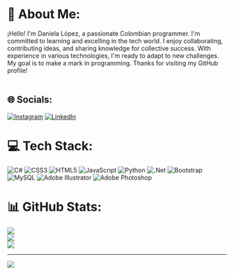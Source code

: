 # 💫 About Me:
¡Hello! I'm Daniela López, a passionate Colombian programmer. I'm committed to learning and excelling in the tech world. I enjoy collaborating, contributing ideas, and sharing knowledge for collective success. With experience in various technologies, I'm ready to adapt to new challenges. My goal is to make a mark in programming. Thanks for visiting my GitHub profile! <br><br>


## 🌐 Socials:
[![Instagram](https://img.shields.io/badge/Instagram-%23E4405F.svg?logo=Instagram&logoColor=white)](https://instagram.com/msdaniela_lopez) [![LinkedIn](https://img.shields.io/badge/LinkedIn-%230077B5.svg?logo=linkedin&logoColor=white)](https://linkedin.com/in/daniela-lópez-137753253) 

# 💻 Tech Stack:
![C#](https://img.shields.io/badge/c%23-%23239120.svg?style=for-the-badge&logo=c-sharp&logoColor=white) ![CSS3](https://img.shields.io/badge/css3-%231572B6.svg?style=for-the-badge&logo=css3&logoColor=white) ![HTML5](https://img.shields.io/badge/html5-%23E34F26.svg?style=for-the-badge&logo=html5&logoColor=white) ![JavaScript](https://img.shields.io/badge/javascript-%23323330.svg?style=for-the-badge&logo=javascript&logoColor=%23F7DF1E) ![Python](https://img.shields.io/badge/python-3670A0?style=for-the-badge&logo=python&logoColor=ffdd54) ![.Net](https://img.shields.io/badge/.NET-5C2D91?style=for-the-badge&logo=.net&logoColor=white) ![Bootstrap](https://img.shields.io/badge/bootstrap-%238511FA.svg?style=for-the-badge&logo=bootstrap&logoColor=white) ![MySQL](https://img.shields.io/badge/mysql-%2300000f.svg?style=for-the-badge&logo=mysql&logoColor=white) ![Adobe Illustrator](https://img.shields.io/badge/adobe%20illustrator-%23FF9A00.svg?style=for-the-badge&logo=adobe%20illustrator&logoColor=white) ![Adobe Photoshop](https://img.shields.io/badge/adobe%20photoshop-%2331A8FF.svg?style=for-the-badge&logo=adobe%20photoshop&logoColor=white)
# 📊 GitHub Stats:
![](https://github-readme-stats.vercel.app/api?username=Danilop109&theme=midnight-purple&hide_border=false&include_all_commits=false&count_private=false)<br/>
![](https://github-readme-streak-stats.herokuapp.com/?user=Danilop109&theme=midnight-purple&hide_border=false)<br/>
![](https://github-readme-stats.vercel.app/api/top-langs/?username=Danilop109&theme=midnight-purple&hide_border=false&include_all_commits=false&count_private=false&layout=compact)

---
[![](https://visitcount.itsvg.in/api?id=Danilop109&icon=0&color=5)](https://visitcount.itsvg.in)

<!-- Proudly created with GPRM ( https://gprm.itsvg.in ) -->
